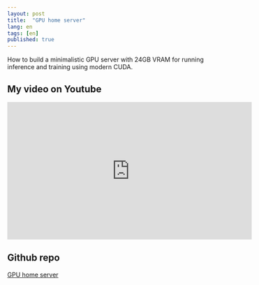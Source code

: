 ```yaml
---
layout: post
title:  "GPU home server"
lang: en
tags: [en]
published: true
---
```


How to build a minimalistic GPU server with 24GB VRAM for running inference and training using modern CUDA.

## My video on Youtube

<iframe width="560" height="315" src="https://www.youtube.com/embed/dfDnEBk9l6s?si=CD9Eh8eq3QQYKM3r" title="YouTube video player" frameborder="0" allow="accelerometer; autoplay; clipboard-write; encrypted-media; gyroscope; picture-in-picture; web-share" referrerpolicy="strict-origin-when-cross-origin" allowfullscreen></iframe>

## Github repo

[GPU home server](https://github.com/placebeyondtheclouds/gpu-home-server)